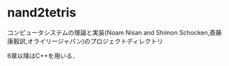 # nand2tetris

コンピュータシステムの理論と実装(Noam Nisan and Shimon Schocken,斎藤康毅訳,オライリージャパン)のプロジェクトディレクトリ

6章以降はC++を用いる．